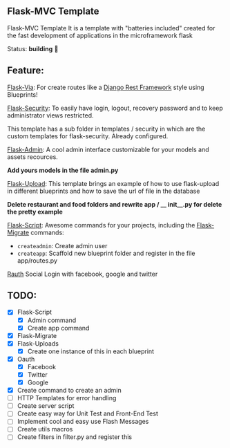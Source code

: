 Flask-MVC Template
------------------
Flask-MVC Template It is a template with "batteries included" created for the fast development of applications in the microframework flask


Status: **building** :construction:


Feature:
--------
[Flask-Via](http://flask-via.soon.build/en/latest/):
For create routes like a [Django Rest Framework](http://www.django-rest-framework.org) style using Blueprints!

[Flask-Security](https://pythonhosted.org/Flask-Security/):
To easily have login, logout, recovery password and to keep administrator views restricted.

This template has a sub folder in templates / security in which are the custom templates for flask-security. Already configured.

[Flask-Admin](https://flask-admin.readthedocs.io/en/latest/):
A cool admin interface customizable for your models and assets recources.

**Add yours models in the file admin.py**

[Flask-Upload](http://flask.pocoo.org/docs/0.12/patterns/fileuploads/):
This template brings an example of how to use flask-upload in different blueprints and how to save the url of file in the database

**Delete restaurant and food folders and rewrite app / __ init__.py for delete the pretty example**

[Flask-Script](https://flask-script.readthedocs.io/en/latest/):
Awesome commands for your projects, including the [Flask-Migrate](https://flask-migrate.readthedocs.io/en/latest/) commands:
- `createadmin`: Create admin user
- `createapp`: Scaffold new  blueprint folder and register in the file app/routes.py

[Rauth](https://rauth.readthedocs.io/en/latest/)
Social Login with facebook, google and twitter

TODO:
-----

* [x] Flask-Script
    * [x] Admin command
    * [x] Create app command
* [x] Flask-Migrate
* [x] Flask-Uploads
    * [x] Create one instance of this in each blueprint
* [x] Oauth
    * [x] Facebook
    * [x] Twitter
    * [x] Google
* [x]  Create command to create an admin
* [ ]  HTTP Templates for error handling
* [ ]  Create server script
* [ ]  Create easy way for Unit Test and Front-End Test
* [ ]  Implement cool and easy use Flash Messages
* [ ]  Create utils macros
* [ ]  Create filters in filter.py and register this
